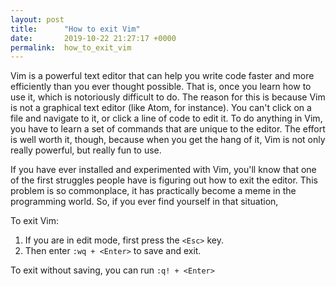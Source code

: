 ```yaml
---
layout: post
title:      "How to exit Vim"
date:       2019-10-22 21:27:17 +0000
permalink:  how_to_exit_vim
---
```



Vim is a powerful text editor that can help you write code faster and more efficiently than you ever thought possible. That is, once you learn how to use it, which is notoriously difficult to do. The reason for this is because Vim is not a graphical text editor (like Atom, for instance). You can't click on a file and navigate to it, or click a line of code to edit it. To do anything in Vim, you have to learn a set of commands that are unique to the editor. The effort is well worth it, though, because when you get the hang of it, Vim is not only really powerful, but really fun to use.

If you have ever installed and experimented with Vim, you'll know that one of the first struggles people have is figuring out how to exit the editor. This problem is so commonplace, it has practically become a meme in the programming world. So, if you ever find yourself in that situation,

To exit Vim:

1. If you are in edit mode, first press the `<Esc>` key.
2. Then enter `:wq + <Enter>` to save and exit.

To exit without saving, you can run 
`:q! + <Enter>`
